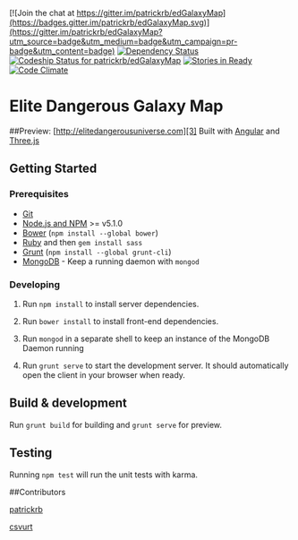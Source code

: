 [![Join the chat at https://gitter.im/patrickrb/edGalaxyMap](https://badges.gitter.im/patrickrb/edGalaxyMap.svg)](https://gitter.im/patrickrb/edGalaxyMap?utm_source=badge&utm_medium=badge&utm_campaign=pr-badge&utm_content=badge)
[![Dependency Status](https://gemnasium.com/patrickrb/edGalaxyMap.svg)](https://gemnasium.com/patrickrb/edGalaxyMap)
[ ![Codeship Status for patrickrb/edGalaxyMap](https://codeship.com/projects/8f486ba0-bd50-0133-2548-2a1d867cc1c8/status?branch=develop)](https://codeship.com/projects/136539)
[![Stories in Ready](https://badge.waffle.io/patrickrb/edGalaxyMap.png?label=ready&title=Ready)](http://waffle.io/patrickrb/edGalaxyMap)
[![Code Climate](https://codeclimate.com/github/patrickrb/edGalaxyMap/badges/gpa.svg)](https://codeclimate.com/github/patrickrb/edGalaxyMap)
# Elite Dangerous Galaxy Map
##Preview: [http://elitedangerousuniverse.com][3]
Built with [Angular][1] and [Three.js][2]

## Getting Started

### Prerequisites

- [Git](https://git-scm.com/)
- [Node.js and NPM](nodejs.org) >= v5.1.0
- [Bower](bower.io) (`npm install --global bower`)
- [Ruby](https://www.ruby-lang.org) and then `gem install sass`
- [Grunt](http://gruntjs.com/) (`npm install --global grunt-cli`)
- [MongoDB](https://www.mongodb.org/) - Keep a running daemon with `mongod`

### Developing

1. Run `npm install` to install server dependencies.

2. Run `bower install` to install front-end dependencies.

3. Run `mongod` in a separate shell to keep an instance of the MongoDB Daemon running

4. Run `grunt serve` to start the development server. It should automatically open the client in your browser when ready.

## Build & development

Run `grunt build` for building and `grunt serve` for preview.

## Testing

Running `npm test` will run the unit tests with karma.


##Contributors

[patrickrb][4]

[csvurt][5]


[1]: https://angularjs.org/
[2]: http://threejs.org/
[3]: http://elitedangerousuniverse.com
[4]: https://github.com/patrickrb
[5]: https://github.com/csvurt
